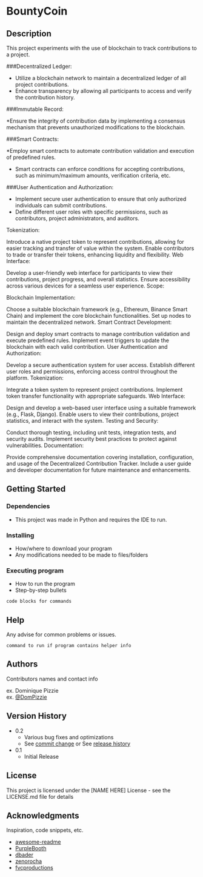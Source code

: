 # BountyCoin

## Description

This project experiments with the use of blockchain to track contributions to a project.<br>

###Decentralized Ledger:

* Utilize a blockchain network to maintain a decentralized ledger of all project contributions.
* Enhance transparency by allowing all participants to access and verify the contribution history.

###Immutable Record:

*Ensure the integrity of contribution data by implementing a consensus mechanism that prevents unauthorized modifications to the blockchain.

###Smart Contracts:

*Employ smart contracts to automate contribution validation and execution of predefined rules.
* Smart contracts can enforce conditions for accepting contributions, such as minimum/maximum amounts, verification criteria, etc.

###User Authentication and Authorization:

* Implement secure user authentication to ensure that only authorized individuals can submit contributions.
* Define different user roles with specific permissions, such as contributors, project administrators, and auditors.

Tokenization:

Introduce a native project token to represent contributions, allowing for easier tracking and transfer of value within the system.
Enable contributors to trade or transfer their tokens, enhancing liquidity and flexibility.
Web Interface:

Develop a user-friendly web interface for participants to view their contributions, project progress, and overall statistics.
Ensure accessibility across various devices for a seamless user experience.
Scope:

Blockchain Implementation:

Choose a suitable blockchain framework (e.g., Ethereum, Binance Smart Chain) and implement the core blockchain functionalities.
Set up nodes to maintain the decentralized network.
Smart Contract Development:

Design and deploy smart contracts to manage contribution validation and execute predefined rules.
Implement event triggers to update the blockchain with each valid contribution.
User Authentication and Authorization:

Develop a secure authentication system for user access.
Establish different user roles and permissions, enforcing access control throughout the platform.
Tokenization:

Integrate a token system to represent project contributions.
Implement token transfer functionality with appropriate safeguards.
Web Interface:

Design and develop a web-based user interface using a suitable framework (e.g., Flask, Django).
Enable users to view their contributions, project statistics, and interact with the system.
Testing and Security:

Conduct thorough testing, including unit tests, integration tests, and security audits.
Implement security best practices to protect against vulnerabilities.
Documentation:

Provide comprehensive documentation covering installation, configuration, and usage of the Decentralized Contribution Tracker.
Include a user guide and developer documentation for future maintenance and enhancements.

## Getting Started

### Dependencies

* This project was made in Python and requires the IDE to run.


### Installing

* How/where to download your program
* Any modifications needed to be made to files/folders

### Executing program

* How to run the program
* Step-by-step bullets
```
code blocks for commands
```

## Help

Any advise for common problems or issues.
```
command to run if program contains helper info
```

## Authors

Contributors names and contact info

ex. Dominique Pizzie  
ex. [@DomPizzie](https://twitter.com/dompizzie)

## Version History

* 0.2
    * Various bug fixes and optimizations
    * See [commit change]() or See [release history]()
* 0.1
    * Initial Release

## License

This project is licensed under the [NAME HERE] License - see the LICENSE.md file for details

## Acknowledgments

Inspiration, code snippets, etc.
* [awesome-readme](https://github.com/matiassingers/awesome-readme)
* [PurpleBooth](https://gist.github.com/PurpleBooth/109311bb0361f32d87a2)
* [dbader](https://github.com/dbader/readme-template)
* [zenorocha](https://gist.github.com/zenorocha/4526327)
* [fvcproductions](https://gist.github.com/fvcproductions/1bfc2d4aecb01a834b46)
